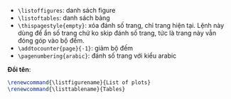 - `\listoffigures`: danh sách figure
- `\listoftables`: danh sách bảng
- `\thispagestyle{empty}`: xóa đánh số trang, chỉ trang hiện tại. Lệnh này dùng để ẩn số trang chứ ko skip đánh số trang, tức là trang này vẫn đóng góp vào bộ đếm.
- `\addtocounter{page}{-1}`: giảm bộ đếm
- `\pagenumbering{arabic}`: đánh số trang với kiểu arabic

**Đổi tên**:
```latex
\renewcommand{\listfigurename}{List of plots}
\renewcommand{\listtablename}{Tables}
```

